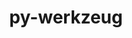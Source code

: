 ---
title: "py-werkzeug"
layout: cache
categories: [package, develop-2024-12-01]
meta: {"versions": ["3.1.3"], "compilers": ["gcc@=11.4.0", "gcc@=13.2.0"], "oss": ["ubuntu22.04", "ubuntu24.04"], "platforms": ["linux"], "targets": ["aarch64", "neoverse_v1", "x86_64_v3"], "stacks": ["e4s", "e4s-neoverse_v1", "ml-linux-aarch64-cpu", "ml-linux-aarch64-cuda", "ml-linux-x86_64-cpu", "ml-linux-x86_64-cuda", "ml-linux-x86_64-rocm", "root"], "num_specs": 9, "num_specs_by_stack": {"root": 9, "e4s-neoverse_v1": 1, "e4s": 1, "ml-linux-aarch64-cuda": 3, "ml-linux-aarch64-cpu": 3, "ml-linux-x86_64-cpu": 3, "ml-linux-x86_64-cuda": 3, "ml-linux-x86_64-rocm": 3}}
spec_details: [{"hash": "4lycsbwhat76potq4soexjtnitjrrr7o", "compiler": "gcc@=11.4.0", "versions": ["3.1.3"], "os": "ubuntu22.04", "platform": "linux", "target": "neoverse_v1", "variants": ["build_system=python_pip"], "stacks": ["root", "e4s-neoverse_v1"], "size": "-", "tarball": "https://binaries.spack.io/develop-2024-12-01/build_cache/linux-ubuntu22.04-neoverse_v1/gcc-11.4.0/py-werkzeug-3.1.3/linux-ubuntu22.04-neoverse_v1-gcc-11.4.0-py-werkzeug-3.1.3-4lycsbwhat76potq4soexjtnitjrrr7o.spack"}, {"hash": "3ysnkslwywipjmblt3tu4tbbbbwhcf6n", "compiler": "gcc@=11.4.0", "versions": ["3.1.3"], "os": "ubuntu22.04", "platform": "linux", "target": "x86_64_v3", "variants": ["build_system=python_pip"], "stacks": ["root", "e4s"], "size": "-", "tarball": "https://binaries.spack.io/develop-2024-12-01/build_cache/linux-ubuntu22.04-x86_64_v3/gcc-11.4.0/py-werkzeug-3.1.3/linux-ubuntu22.04-x86_64_v3-gcc-11.4.0-py-werkzeug-3.1.3-3ysnkslwywipjmblt3tu4tbbbbwhcf6n.spack"}, {"hash": "oogiqaws633ocz4dmmkboufvopsnboeu", "compiler": "gcc@=13.2.0", "versions": ["3.1.3"], "os": "ubuntu24.04", "platform": "linux", "target": "aarch64", "variants": ["build_system=python_pip"], "stacks": ["ml-linux-aarch64-cuda", "ml-linux-aarch64-cpu", "root"], "size": "-", "tarball": "https://binaries.spack.io/develop-2024-12-01/build_cache/linux-ubuntu24.04-aarch64/gcc-13.2.0/py-werkzeug-3.1.3/linux-ubuntu24.04-aarch64-gcc-13.2.0-py-werkzeug-3.1.3-oogiqaws633ocz4dmmkboufvopsnboeu.spack"}, {"hash": "rzx3ctyl5voduzsw6eie2nndt44xnlsw", "compiler": "gcc@=13.2.0", "versions": ["3.1.3"], "os": "ubuntu24.04", "platform": "linux", "target": "aarch64", "variants": ["build_system=python_pip"], "stacks": ["ml-linux-aarch64-cuda", "ml-linux-aarch64-cpu", "root"], "size": "-", "tarball": "https://binaries.spack.io/develop-2024-12-01/build_cache/linux-ubuntu24.04-aarch64/gcc-13.2.0/py-werkzeug-3.1.3/linux-ubuntu24.04-aarch64-gcc-13.2.0-py-werkzeug-3.1.3-rzx3ctyl5voduzsw6eie2nndt44xnlsw.spack"}, {"hash": "5wyrxfjwkzcqs5wags2sxvqzcpphprtf", "compiler": "gcc@=13.2.0", "versions": ["3.1.3"], "os": "ubuntu24.04", "platform": "linux", "target": "aarch64", "variants": ["build_system=python_pip"], "stacks": ["ml-linux-aarch64-cuda", "ml-linux-aarch64-cpu", "root"], "size": "-", "tarball": "https://binaries.spack.io/develop-2024-12-01/build_cache/linux-ubuntu24.04-aarch64/gcc-13.2.0/py-werkzeug-3.1.3/linux-ubuntu24.04-aarch64-gcc-13.2.0-py-werkzeug-3.1.3-5wyrxfjwkzcqs5wags2sxvqzcpphprtf.spack"}, {"hash": "yjfw44vokn64ns7e3aki67bvojma3m3a", "compiler": "gcc@=13.2.0", "versions": ["3.1.3"], "os": "ubuntu24.04", "platform": "linux", "target": "x86_64_v3", "variants": ["build_system=python_pip"], "stacks": ["ml-linux-x86_64-cpu", "root", "ml-linux-x86_64-cuda", "ml-linux-x86_64-rocm"], "size": "-", "tarball": "https://binaries.spack.io/develop-2024-12-01/build_cache/linux-ubuntu24.04-x86_64_v3/gcc-13.2.0/py-werkzeug-3.1.3/linux-ubuntu24.04-x86_64_v3-gcc-13.2.0-py-werkzeug-3.1.3-yjfw44vokn64ns7e3aki67bvojma3m3a.spack"}, {"hash": "cyggfvoz34m2mucsov7wkbhzybfkz3bz", "compiler": "gcc@=13.2.0", "versions": ["3.1.3"], "os": "ubuntu24.04", "platform": "linux", "target": "x86_64_v3", "variants": ["build_system=python_pip"], "stacks": ["root", "ml-linux-x86_64-rocm"], "size": "-", "tarball": "https://binaries.spack.io/develop-2024-12-01/build_cache/linux-ubuntu24.04-x86_64_v3/gcc-13.2.0/py-werkzeug-3.1.3/linux-ubuntu24.04-x86_64_v3-gcc-13.2.0-py-werkzeug-3.1.3-cyggfvoz34m2mucsov7wkbhzybfkz3bz.spack"}, {"hash": "6wdj4ttxuzle2o2wfwcr4gp2rk6h2w7y", "compiler": "gcc@=13.2.0", "versions": ["3.1.3"], "os": "ubuntu24.04", "platform": "linux", "target": "x86_64_v3", "variants": ["build_system=python_pip"], "stacks": ["ml-linux-x86_64-cpu", "root", "ml-linux-x86_64-cuda"], "size": "-", "tarball": "https://binaries.spack.io/develop-2024-12-01/build_cache/linux-ubuntu24.04-x86_64_v3/gcc-13.2.0/py-werkzeug-3.1.3/linux-ubuntu24.04-x86_64_v3-gcc-13.2.0-py-werkzeug-3.1.3-6wdj4ttxuzle2o2wfwcr4gp2rk6h2w7y.spack"}, {"hash": "jor5nb2otfwtqpu77rt6dn4t66n5p3bb", "compiler": "gcc@=13.2.0", "versions": ["3.1.3"], "os": "ubuntu24.04", "platform": "linux", "target": "x86_64_v3", "variants": ["build_system=python_pip"], "stacks": ["ml-linux-x86_64-cpu", "root", "ml-linux-x86_64-cuda", "ml-linux-x86_64-rocm"], "size": "-", "tarball": "https://binaries.spack.io/develop-2024-12-01/build_cache/linux-ubuntu24.04-x86_64_v3/gcc-13.2.0/py-werkzeug-3.1.3/linux-ubuntu24.04-x86_64_v3-gcc-13.2.0-py-werkzeug-3.1.3-jor5nb2otfwtqpu77rt6dn4t66n5p3bb.spack"}]
---